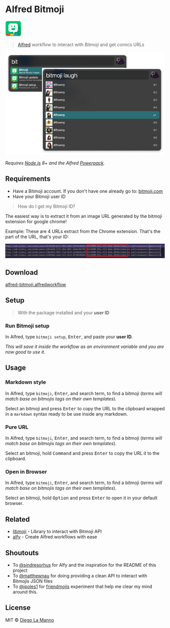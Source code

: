 # Alfred Bitmoji

<img src="icon.png" width="50" height="50">

> [Alfred](https://www.alfredapp.com) workflow to interact with Bitmoji and get comics URLs

<img src="screenshot.png">

*Requires [Node.js](https://nodejs.org) 8+ and the Alfred [Powerpack](https://www.alfredapp.com/powerpack/).*

## Requirements

- Have a Bitmoji account. If you don't have one already go to: [bitmoji.com](https://www.bitmoji.com/)
- Have your Bitmoji user ID

> How do I get my Bitmoji ID?

The easiest way is to extract it from an image URL generated by the bitmoji extension for google chrome!

Example:
These are 4 URLs extract from the Chrome extension. That's the part of the URL, that's your ID:

<img src="id-explanation.png">

## Download

[alfred-bitmoji.alfredworkflow](./alfred-bitmoji-1.0.alfredworkflow)

## Setup

>With the package installed and your **user ID**

### Run Bitmoji setup

In Alfred, type `bitmoji setup`, <kbd>Enter</kbd>, and paste your **user ID**.

*This will save it inside the workflow as an environment variable and you are now good to use it.*

## Usage

### Markdown style

In Alfred, type `bitmoji`, <kbd>Enter</kbd>, and search term, to find a bitmoji (_terms will match base on bitmojis tags on their own templates_).

Select an bitmoji and press <kbd>Enter</kbd> to copy the URL to the clipboard wrapped in a `markdown` syntax ready to be use inside any markdown.

### Pure URL

In Alfred, type `bitmoji`, <kbd>Enter</kbd>, and search term, to find a bitmoji (_terms will match base on bitmojis tags on their own templates_).

Select an bitmoji, hold <kbd>Command</kbd> and press <kbd>Enter</kbd> to copy the URL it to the clipboard.

### Open in Browser

In Alfred, type `bitmoji`, <kbd>Enter</kbd>, and search term, to find a bitmoji (_terms will match base on bitmojis tags on their own templates_).

Select an bitmoji, hold <kbd>Option</kbd> and press <kbd>Enter</kbd> to open it in your default browser.

## Related

- [libmoji](https://github.com/matthewnau/libmoji) - Library to interact with Bitmoji API
- [alfy](https://github.com/sindresorhus/alfy) - Create Alfred workflows with ease

## Shoutouts

- To [@sindresorhus](https://github.com/sindresorhus) for Alfy and the inspiration for the README of this project
- To [@matthewnau](https://github.com/matthewnau) for doing providing a clean API to interact with Bitmojis JSON files
- To [@jpoles1](https://github.com/jpoles1) for [friendmojis](https://github.com/jpoles1/bitmoji) experiment that help me clear my mind around this.

## License

MIT © [Diego La Manno](https://diegolamanno.com)

